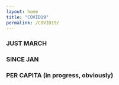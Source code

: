 ```yaml
---
layout: home
title: "COVID19"
permalink: /COVID19/
---
```


### JUST MARCH

<div class="flourish-embed flourish-bar-chart-race" data-src="visualisation/1897466" data-url="https://flo.uri.sh/visualisation/1897466/embed"><script src="https://public.flourish.studio/resources/embed.js"></script></div>

### SINCE JAN

<div class="flourish-embed flourish-bar-chart-race" data-src="visualisation/1897175" data-url="https://flo.uri.sh/visualisation/1897175/embed"><script src="https://public.flourish.studio/resources/embed.js"></script></div>

### PER CAPITA (in progress, obviously)

<div class="flourish-embed flourish-bar-chart-race" data-src="visualisation/1897673" data-url="https://flo.uri.sh/visualisation/1897673/embed"><script src="https://public.flourish.studio/resources/embed.js"></script></div>
